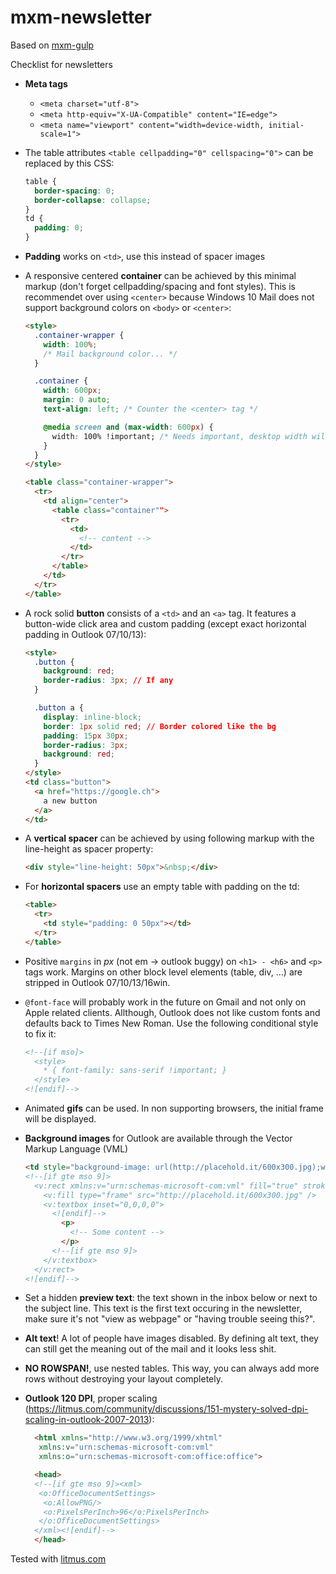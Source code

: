 # mxm-newsletter

Based on [mxm-gulp](https://github.com/maxomedia/mxm-gulp)


Checklist for newsletters

- **Meta tags**
  - `<meta charset="utf-8">`
  - `<meta http-equiv="X-UA-Compatible" content="IE=edge">`
  - `<meta name="viewport" content="width=device-width, initial-scale=1">`
- The table attributes `<table cellpadding="0" cellspacing="0">` can be replaced by this CSS:
  ```css
  table {
    border-spacing: 0;
    border-collapse: collapse;
  }
  td {
    padding: 0;
  }
  ```

- **Padding** works on `<td>`, use this instead of spacer images
- A responsive centered **container** can be achieved by this minimal markup (don't forget cellpadding/spacing and font styles). This is recommendet over using `<center>` because Windows 10 Mail does not support background colors on `<body>` or `<center>`:
  ```html
  <style>
    .container-wrapper {
      width: 100%;
      /* Mail background color... */
    }

    .container {
      width: 600px;
      margin: 0 auto;
      text-align: left; /* Counter the <center> tag */

      @media screen and (max-width: 600px) {
        width: 100% !important; /* Needs important, desktop width will be inline */
      }
    }
  </style>

  <table class="container-wrapper">
    <tr>
      <td align="center">
        <table class="container"">
          <tr>
            <td>
              <!-- content -->
            </td>
          </tr>
        </table>
      </td>
    </tr>
  </table>
  ```

- A rock solid **button** consists of a `<td>` and an `<a>` tag. It features a button-wide click area and custom padding (except exact horizontal padding in Outlook 07/10/13):
  ```html
  <style>
    .button {
      background: red;
      border-radius: 3px; // If any
    }

    .button a {
      display: inline-block;
      border: 1px solid red; // Border colored like the bg
      padding: 15px 30px;
      border-radius: 3px;
      background: red;
    }
  </style>
  <td class="button">
    <a href="https://google.ch">
      a new button
    </a>
  </td>
  ```

- A **vertical spacer** can be achieved by using following markup with the line-height as spacer property:
  ```html
  <div style="line-height: 50px">&nbsp;</div>
  ```

- For **horizontal spacers** use an empty table with padding on the td:
  ```html
  <table>
    <tr>
      <td style="padding: 0 50px"></td>
    </tr>
  </table>
  ```

- Positive `margins` in *px* (not em -> outlook buggy) on `<h1> - <h6>` and `<p>` tags work. Margins on other block level elements (table, div, ...) are stripped in Outlook 07/10/13/16win.
- `@font-face` will probably work in the future on Gmail and not only on Apple related clients. Allthough, Outlook does not like custom fonts and defaults back to Times New Roman. Use the following conditional style to fix it:
  ```html
  <!--[if mso]>
    <style>
      * { font-family: sans-serif !important; }
    </style>
  <![endif]-->
  ```

- Animated **gifs** can be used. In non supporting browsers, the initial frame will be displayed.
- **Background images** for Outlook are available through the Vector Markup Language (VML)
  ```html
  <td style="background-image: url(http://placehold.it/600x300.jpg);width:600px;height:300px">
  <!--[if gte mso 9]>
    <v:rect xmlns:v="urn:schemas-microsoft-com:vml" fill="true" stroke="false" style="width:600px; height: 300px;">
      <v:fill type="frame" src="http://placehold.it/600x300.jpg" />
      <v:textbox inset="0,0,0,0">
        <![endif]-->
          <p>
            <!-- Some content -->
          </p>
        <!--[if gte mso 9]>
      </v:textbox>
    </v:rect>
  <![endif]-->
  ```

- Set a hidden **preview text**: the text shown in the inbox below or next to the subject line. This text is the first text occuring in the newsletter, make sure it's not "view as webpage" or "having trouble seeing this?".
- **Alt text**! A lot of people have images disabled. By defining alt text, they can still get the meaning out of the mail and it looks less shit.
- **NO ROWSPAN!**, use nested tables. This way, you can always add more rows without destroying your layout completely.
- **Outlook 120 DPI**, proper scaling (https://litmus.com/community/discussions/151-mystery-solved-dpi-scaling-in-outlook-2007-2013):
  ```html
    <html xmlns="http://www.w3.org/1999/xhtml"
     xmlns:v="urn:schemas-microsoft-com:vml"
     xmlns:o="urn:schemas-microsoft-com:office:office">

    <head>
    <!--[if gte mso 9]><xml>
     <o:OfficeDocumentSettings>
      <o:AllowPNG/>
      <o:PixelsPerInch>96</o:PixelsPerInch>
     </o:OfficeDocumentSettings>
    </xml><![endif]-->
    </head>
  ```

Tested with [litmus.com](https://litmus.com)